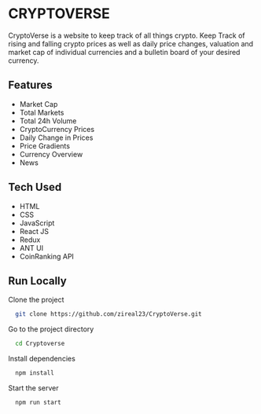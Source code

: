 
# CRYPTOVERSE

CryptoVerse is a website to keep track of all things crypto.
Keep Track of rising and falling crypto prices as well as daily price changes, valuation and market cap of individual currencies and a bulletin board of your desired currency.



## Features

- Market Cap
- Total Markets
- Total 24h Volume
- CryptoCurrency Prices
- Daily Change in Prices
- Price Gradients
- Currency Overview
- News



## Tech Used
- HTML
- CSS
- JavaScript
- React JS
- Redux
- ANT UI
- CoinRanking API


## Run Locally

Clone the project

```bash
  git clone https://github.com/zireal23/CryptoVerse.git
```

Go to the project directory

```bash
  cd Cryptoverse
```

Install dependencies

```bash
  npm install
```

Start the server

```bash
  npm run start
```

